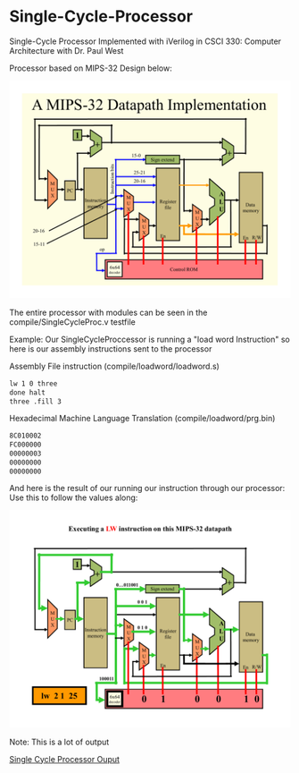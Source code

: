 # Single-Cycle-Processor
Single-Cycle Processor Implemented with iVerilog in CSCI 330: Computer Architecture with Dr. Paul West

Processor based on MIPS-32 Design below:

![MIPS 32 Datapath](pics/07-datapathpic.png-1.png)

The entire processor with modules can be seen in the compile/SingleCycleProc.v testfile

Example: Our SingleCycleProccessor is running a "load word Instruction" so here is our assembly instructions sent to the processor

Assembly File instruction (compile/loadword/loadword.s)

    lw 1 0 three
    done halt
    three .fill 3

Hexadecimal Machine Language Translation (compile/loadword/prg.bin)

    8C010002
    FC000000
    00000003
    00000000
    00000000

And here is the result of our running our instruction through our processor:
Use this to follow the values along:

![Load Word Guide](pics/LoadwordGuidePic-1.png)

Note: This is a lot of output

[Single Cycle Processor Ouput](pics/loadwordout.txt)

